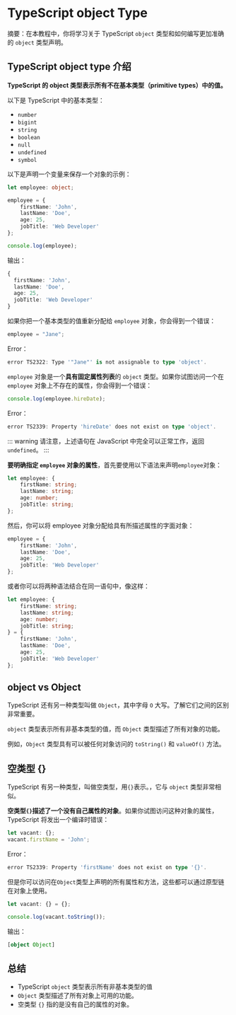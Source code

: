 # TypeScript object Type

摘要：在本教程中，你将学习关于 TypeScript `object` 类型和如何编写更加准确的 `object` 类型声明。

## TypeScript object type 介绍

**TypeScript 的 object 类型表示所有不在基本类型（primitive types）中的值。**

以下是 TypeScript 中的基本类型：

- `number`
- `bigint`
- `string`
- `boolean`
- `null`
- `undefined`
- `symbol`

以下是声明一个变量来保存一个对象的示例：

```ts
let employee: object;

employee = {
    firstName: 'John',
    lastName: 'Doe',
    age: 25,
    jobTitle: 'Web Developer'
};

console.log(employee);
```

输出：

```ts
{
  firstName: 'John',       
  lastName: 'Doe',
  age: 25,
  jobTitle: 'Web Developer'
}
```

如果你把一个基本类型的值重新分配给 `employee` 对象，你会得到一个错误：

```ts
employee = "Jane";
```

Error：

```ts
error TS2322: Type '"Jane"' is not assignable to type 'object'.
```

`employee` 对象是一个**具有固定属性列表**的 `object` 类型。如果你试图访问一个在 `employee` 对象上不存在的属性，你会得到一个错误：

```ts
console.log(employee.hireDate);
```

Error：

```ts
error TS2339: Property 'hireDate' does not exist on type 'object'.
```


::: warning
请注意，上述语句在 JavaScript 中完全可以正常工作，返回 `undefined`。
:::

**要明确指定 `employee` 对象的属性**，首先要使用以下语法来声明`employee`对象：

```ts
let employee: {
    firstName: string;
    lastName: string;
    age: number;
    jobTitle: string;
};
```

然后，你可以将 employee 对象分配给具有所描述属性的字面对象：

```ts
employee = {
    firstName: 'John',
    lastName: 'Doe',
    age: 25,
    jobTitle: 'Web Developer'
};
```

或者你可以将两种语法结合在同一语句中，像这样：

```ts
let employee: {
    firstName: string;
    lastName: string;
    age: number;
    jobTitle: string;
} = {
    firstName: 'John',
    lastName: 'Doe',
    age: 25,
    jobTitle: 'Web Developer'
};
```

## object vs Object

TypeScript 还有另一种类型叫做 `Object`，其中字母 `O` 大写。了解它们之间的区别非常重要。

`object` 类型表示所有非基本类型的值，而 `Object` 类型描述了所有对象的功能。

例如，`Object` 类型具有可以被任何对象访问的 `toString()` 和 `valueOf()` 方法。

## 空类型 {}

TypeScript 有另一种类型，叫做空类型，用`{}`表示。，它与 `object` 类型非常相似。

**空类型`{}`描述了一个没有自己属性的对象**。如果你试图访问这种对象的属性，TypeScript 将发出一个编译时错误：

```ts
let vacant: {};
vacant.firstName = 'John';
```

Error：

```ts
error TS2339: Property 'firstName' does not exist on type '{}'.
```

但是你可以访问在`Object`类型上声明的所有属性和方法，这些都可以通过原型链在对象上使用。

```ts
let vacant: {} = {};

console.log(vacant.toString());
```

输出：

```ts
[object Object]
```


## 总结

- TypeScript `object` 类型表示所有非基本类型的值
- `Object` 类型描述了所有对象上可用的功能。
- 空类型 `{}` 指的是没有自己的属性的对象。
